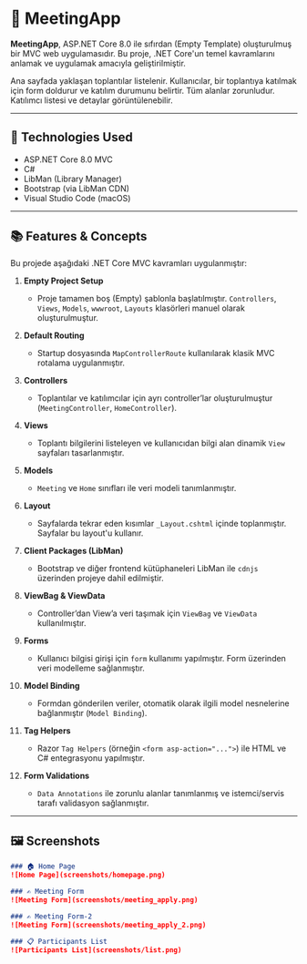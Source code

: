 # 📝 MeetingApp

**MeetingApp**, ASP.NET Core 8.0 ile sıfırdan (Empty Template) oluşturulmuş bir MVC web uygulamasıdır. Bu proje, .NET Core'un temel kavramlarını anlamak ve uygulamak amacıyla geliştirilmiştir.

Ana sayfada yaklaşan toplantılar listelenir. Kullanıcılar, bir toplantıya katılmak için form doldurur ve katılım durumunu belirtir. Tüm alanlar zorunludur. Katılımcı listesi ve detaylar görüntülenebilir.

---

## 🚀 Technologies Used

- ASP.NET Core 8.0 MVC
- C#
- LibMan (Library Manager)
- Bootstrap (via LibMan CDN)
- Visual Studio Code (macOS)

---

## 📚 Features & Concepts

Bu projede aşağıdaki .NET Core MVC kavramları uygulanmıştır:

1. **Empty Project Setup**  
   - Proje tamamen boş (Empty) şablonla başlatılmıştır. `Controllers`, `Views`, `Models`, `wwwroot`, `Layouts` klasörleri manuel olarak oluşturulmuştur.

2. **Default Routing**  
   - Startup dosyasında `MapControllerRoute` kullanılarak klasik MVC rotalama uygulanmıştır.

3. **Controllers**  
   - Toplantılar ve katılımcılar için ayrı controller’lar oluşturulmuştur (`MeetingController`, `HomeController`).

4. **Views**  
   - Toplantı bilgilerini listeleyen ve kullanıcıdan bilgi alan dinamik `View` sayfaları tasarlanmıştır.

5. **Models**  
   - `Meeting` ve `Home` sınıfları ile veri modeli tanımlanmıştır.

6. **Layout**  
   - Sayfalarda tekrar eden kısımlar `_Layout.cshtml` içinde toplanmıştır. Sayfalar bu layout'u kullanır.

7. **Client Packages (LibMan)**  
   - Bootstrap ve diğer frontend kütüphaneleri LibMan ile `cdnjs` üzerinden projeye dahil edilmiştir.

8. **ViewBag & ViewData**  
   - Controller’dan View’a veri taşımak için `ViewBag` ve `ViewData` kullanılmıştır.

9. **Forms**  
   - Kullanıcı bilgisi girişi için `form` kullanımı yapılmıştır. Form üzerinden veri modelleme sağlanmıştır.

10. **Model Binding**  
    - Formdan gönderilen veriler, otomatik olarak ilgili model nesnelerine bağlanmıştır (`Model Binding`).

11. **Tag Helpers**  
    - Razor `Tag Helpers` (örneğin `<form asp-action="...">`) ile HTML ve C# entegrasyonu yapılmıştır.

12. **Form Validations**  
    - `Data Annotations` ile zorunlu alanlar tanımlanmış ve istemci/servis tarafı validasyon sağlanmıştır.

---

## 🖼 Screenshots

```markdown
### 🏠 Home Page
![Home Page](screenshots/homepage.png)

### ✍️ Meeting Form
![Meeting Form](screenshots/meeting_apply.png)

### ✍️ Meeting Form-2
![Meeting Form](screenshots/meeting_apply_2.png)

### 📋 Participants List
![Participants List](screenshots/list.png)
